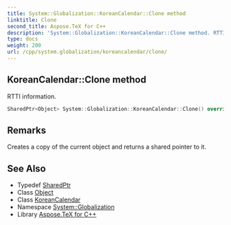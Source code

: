```yaml
---
title: System::Globalization::KoreanCalendar::Clone method
linktitle: Clone
second_title: Aspose.TeX for C++
description: 'System::Globalization::KoreanCalendar::Clone method. RTTI information in C++.'
type: docs
weight: 200
url: /cpp/system.globalization/koreancalendar/clone/
---
```

## KoreanCalendar::Clone method


RTTI information.

```cpp
SharedPtr<Object> System::Globalization::KoreanCalendar::Clone() override
```

## Remarks


Creates a copy of the current object and returns a shared pointer to it. 
## See Also

* Typedef [SharedPtr](../../../system/sharedptr/)
* Class [Object](../../../system/object/)
* Class [KoreanCalendar](../)
* Namespace [System::Globalization](../../)
* Library [Aspose.TeX for C++](../../../)
